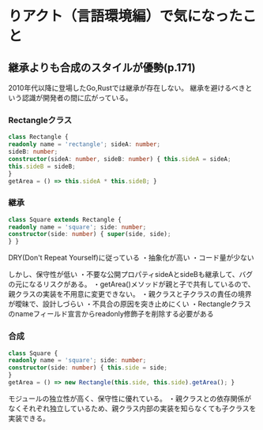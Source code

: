 # りアクト（言語環境編）で気になったこと
## 継承よりも合成のスタイルが優勢(p.171)
2010年代以降に登場したGo,Rustでは継承が存在しない。
継承を避けるべきという認識が開発者の間に広がっている。
### Rectangleクラス
```ts
class Rectangle {
readonly name = 'rectangle'; sideA: number;
sideB: number;
constructor(sideA: number, sideB: number) { this.sideA = sideA;
this.sideB = sideB;
}
getArea = () => this.sideA * this.sideB; }
```


### 継承
```ts
class Square extends Rectangle {
readonly name = 'square'; side: number;
constructor(side: number) { super(side, side);
} }
```

DRY(Don't Repeat Yourself)に従っている
・抽象化が高い
・コード量が少ない

しかし、保守性が低い
・不要な公開プロパティsideAとsideBも継承して、バグの元になるリスクがある。
・getArea()メソッドが親と子で共有しているので、親クラスの実装を不用意に変更できない。
・親クラスと子クラスの責任の境界が曖昧で、設計しづらい
・不具合の原因を突き止めにくい
・Rectangleクラスのnameフィールド宣言からreadonly修飾子を削除する必要がある

### 合成
```ts
class Square {
readonly name = 'square'; side: number;
constructor(side: number) { this.side = side;
}
getArea = () => new Rectangle(this.side, this.side).getArea(); }
```

モジュールの独立性が高く、保守性に優れている。
・親クラスとの依存関係がなくそれぞれ独立しているため、親クラス内部の実装を知らなくても子クラスを実装できる。
